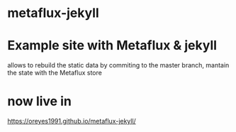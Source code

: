 # metaflux-jekyll

# Example site with Metaflux & jekyll
 allows to rebuild the static data by commiting to the master branch,
 mantain the state with the Metaflux store


# now live in
  https://oreyes1991.github.io/metaflux-jekyll/
